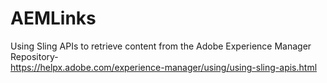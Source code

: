 # AEMLinks
Using Sling APIs to retrieve content from the Adobe Experience Manager Repository-  
      https://helpx.adobe.com/experience-manager/using/using-sling-apis.html
      
      
      
      

